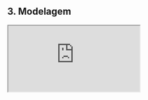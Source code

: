 ## 3. Modelagem

<iframe class="release-video" src="https://youtube.com/embed/3OyOHcqAvak" name="Apresentação Planejamento" allow="accelerometer; autoplay; encrypted-media; gyroscope; picture-in-picture" allowfullscreen > Seu navegador não possui suporte para esse recurso... </iframe>
